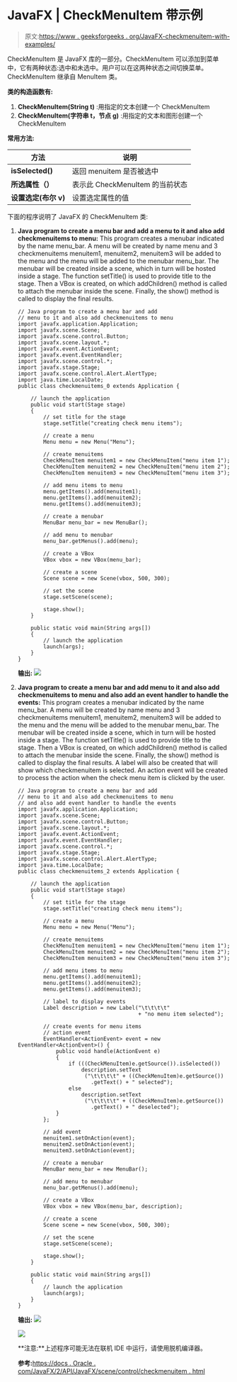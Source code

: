 # JavaFX | CheckMenuItem 带示例

> 原文:[https://www . geeksforgeeks . org/JavaFX-checkmenuitem-with-examples/](https://www.geeksforgeeks.org/javafx-checkmenuitem-with-examples/)

CheckMenuItem 是 JavaFX 库的一部分。CheckMenuItem 可以添加到菜单中，它有两种状态:选中和未选中。用户可以在这两种状态之间切换菜单。CheckMenuItem 继承自 MenuItem 类。

 **类的构造函数有:** 

1.  **CheckMenuItem(String t)** :用指定的文本创建一个 CheckMenuItem
2.  **CheckMenuItem(字符串 t，节点 g)** :用指定的文本和图形创建一个 CheckMenuItem

**常用方法:**

| 方法 | 说明 |
| --- | --- |
| **isSelected()** | 返回 menuitem 是否被选中 |
| **所选属性（）** | 表示此 CheckMenuItem 的当前状态 |
| **设置选定(布尔 v)** | 设置选定属性的值 |

下面的程序说明了 JavaFX 的 CheckMenuItem 类:

1.  **Java program to create a menu bar and add a menu to it and also add checkmenuitems to menu:** This program creates a menubar indicated by the name menu_bar. A menu will be created by name menu and 3 checkmenuitems menuitem1, menuitem2, menuitem3 will be added to the menu and the menu will be added to the menubar menu_bar. The menubar will be created inside a scene, which in turn will be hosted inside a stage. The function setTitle() is used to provide title to the stage. Then a VBox is created, on which addChildren() method is called to attach the menubar inside the scene. Finally, the show() method is called to display the final results.

    ```
    // Java program to create a menu bar and add
    // menu to it and also add checkmenuitems to menu
    import javafx.application.Application;
    import javafx.scene.Scene;
    import javafx.scene.control.Button;
    import javafx.scene.layout.*;
    import javafx.event.ActionEvent;
    import javafx.event.EventHandler;
    import javafx.scene.control.*;
    import javafx.stage.Stage;
    import javafx.scene.control.Alert.AlertType;
    import java.time.LocalDate;
    public class checkmenuitems_0 extends Application {

        // launch the application
        public void start(Stage stage)
        {
            // set title for the stage
            stage.setTitle("creating check menu items");

            // create a menu
            Menu menu = new Menu("Menu");

            // create menuitems
            CheckMenuItem menuitem1 = new CheckMenuItem("menu item 1");
            CheckMenuItem menuitem2 = new CheckMenuItem("menu item 2");
            CheckMenuItem menuitem3 = new CheckMenuItem("menu item 3");

            // add menu items to menu
            menu.getItems().add(menuitem1);
            menu.getItems().add(menuitem2);
            menu.getItems().add(menuitem3);

            // create a menubar
            MenuBar menu_bar = new MenuBar();

            // add menu to menubar
            menu_bar.getMenus().add(menu);

            // create a VBox
            VBox vbox = new VBox(menu_bar);

            // create a scene
            Scene scene = new Scene(vbox, 500, 300);

            // set the scene
            stage.setScene(scene);

            stage.show();
        }

        public static void main(String args[])
        {
            // launch the application
            launch(args);
        }
    }
    ```

    **输出:**
    ![](img/1320b93185f605da1742a1249ad01e4d.png)

2.  **Java program to create a menu bar and add menu to it and also add checkmenuitems to menu and also add an event handler to handle the events:** This program creates a menubar indicated by the name menu_bar. A menu will be created by name menu and 3 checkmenuitems menuitem1, menuitem2, menuitem3 will be added to the menu and the menu will be added to the menubar menu_bar. The menubar will be created inside a scene, which in turn will be hosted inside a stage. The function setTitle() is used to provide title to the stage. Then a VBox is created, on which addChildren() method is called to attach the menubar inside the scene. Finally, the show() method is called to display the final results. A label will also be created that will show which checkmenuitem is selected. An action event will be created to process the action when the check menu item is clicked by the user.

    ```
    // Java program to create a menu bar and add
    // menu to it and also add checkmenuitems to menu
    // and also add event handler to handle the events
    import javafx.application.Application;
    import javafx.scene.Scene;
    import javafx.scene.control.Button;
    import javafx.scene.layout.*;
    import javafx.event.ActionEvent;
    import javafx.event.EventHandler;
    import javafx.scene.control.*;
    import javafx.stage.Stage;
    import javafx.scene.control.Alert.AlertType;
    import java.time.LocalDate;
    public class checkmenuitems_2 extends Application {

        // launch the application
        public void start(Stage stage)
        {
            // set title for the stage
            stage.setTitle("creating check menu items");

            // create a menu
            Menu menu = new Menu("Menu");

            // create menuitems
            CheckMenuItem menuitem1 = new CheckMenuItem("menu item 1");
            CheckMenuItem menuitem2 = new CheckMenuItem("menu item 2");
            CheckMenuItem menuitem3 = new CheckMenuItem("menu item 3");

            // add menu items to menu
            menu.getItems().add(menuitem1);
            menu.getItems().add(menuitem2);
            menu.getItems().add(menuitem3);

            // label to display events
            Label description = new Label("\t\t\t\t"
                                          + "no menu item selected");

            // create events for menu items
            // action event
            EventHandler<ActionEvent> event = new EventHandler<ActionEvent>() {
                public void handle(ActionEvent e)
                {
                    if (((CheckMenuItem)e.getSource()).isSelected())
                        description.setText
                         ("\t\t\t\t" + ((CheckMenuItem)e.getSource())
                           .getText() + " selected");
                    else
                        description.setText
                         ("\t\t\t\t" + ((CheckMenuItem)e.getSource())
                           .getText() + " deselected");
                }
            };

            // add event
            menuitem1.setOnAction(event);
            menuitem2.setOnAction(event);
            menuitem3.setOnAction(event);

            // create a menubar
            MenuBar menu_bar = new MenuBar();

            // add menu to menubar
            menu_bar.getMenus().add(menu);

            // create a VBox
            VBox vbox = new VBox(menu_bar, description);

            // create a scene
            Scene scene = new Scene(vbox, 500, 300);

            // set the scene
            stage.setScene(scene);

            stage.show();
        }

        public static void main(String args[])
        {
            // launch the application
            launch(args);
        }
    }
    ```

    **输出:**
    ![](img/d8be1f54abd4762b467d26c49d456642.png)

    ![](img/434189431eb55e28334d78bfe949597d.png)

    **注意:**上述程序可能无法在联机 IDE 中运行，请使用脱机编译器。

    **参考:**[https://docs . Oracle . com/JavaFX/2/API/JavaFX/scene/control/checkmenuitem . html](https://docs.oracle.com/javafx/2/api/javafx/scene/control/CheckMenuItem.html)